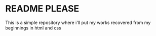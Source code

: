 # README PLEASE

This is a simple repository where i'll put my works recovered from my
beginnings in html and css